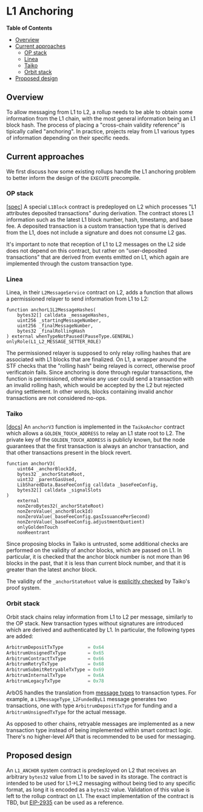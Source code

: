 # L1 Anchoring
<!-- START doctoc generated TOC please keep comment here to allow auto update -->
<!-- DON'T EDIT THIS SECTION, INSTEAD RE-RUN doctoc TO UPDATE -->
**Table of Contents**

- [Overview](#overview)
- [Current approaches](#current-approaches)
  - [OP stack](#op-stack)
  - [Linea](#linea)
  - [Taiko](#taiko)
  - [Orbit stack](#orbit-stack)
- [Proposed design](#proposed-design)

<!-- END doctoc generated TOC please keep comment here to allow auto update -->
## Overview
To allow messaging from L1 to L2, a rollup needs to be able to obtain some information from the L1 chain, with the most general information being an L1 block hash. The process of placing a "cross-chain validity reference" is tipically called "anchoring". In practice, projects relay from L1 various types of information depending on their specific needs.

## Current approaches

We first discuss how some existing rollups handle the L1 anchoring problem to better inform the design of the `EXECUTE` precompile.

### OP stack
[[spec](https://specs.optimism.io/protocol/deposits.html#l1-attributes-predeployed-contract)]
A special `L1Block` contract is predeployed on L2 which processes "L1 attributes deposited transactions" during derivation. The contract stores L1 information such as the latest L1 block number, hash, timestamp, and base fee. A deposited transaction is a custom transaction type that is derived from the L1, does not include a signature and does not consume L2 gas.

It's important to note that reception of L1 to L2 messages on the L2 side does not depend on this contract, but rather on "user-deposited transactions" that are derived from events emitted on L1, which again are implemented through the custom transaction type.

### Linea

Linea, in their `L2MessageService` contract on L2, adds a function that allows a permissioned relayer to send information from L1 to L2:

```solidity
function anchorL1L2MessageHashes(
    bytes32[] calldata _messageHashes,
    uint256 _startingMessageNumber,
    uint256 _finalMessageNumber,
    bytes32 _finalRollingHash
) external whenTypeNotPaused(PauseType.GENERAL) onlyRole(L1_L2_MESSAGE_SETTER_ROLE)
```

The permissioned relayer is supposed to only relay rolling hashes that are associated with L1 blocks that are finalized. On L1, a wrapper around the STF checks that the "rolling hash" being relayed is correct, otherwise proof verificatoin fails. Since anchoring is done through regular transactions, the function is permissioned, otherwise any user could send a transaction with an invalid rolling hash, which would be accepted by the L2 but rejected during settlement. In other words, blocks containing invalid anchor transactions are not considered no-ops.

### Taiko
[[docs](https://github.com/taikoxyz/taiko-mono/blob/a36f99f1e820e52e12f97f804837c2828e941a41/packages/protocol/docs/how_taiko_proves_blocks.md#anchor-transactions)] An `anchorV3` function is implemented in the `TaikoAnchor` contract which allows a `GOLDEN_TOUCH_ADDRESS` to relay an L1 state root to L2. The private key of the `GOLDEN_TOUCH_ADDRESS` is publicly known, but the node guarantees that the first transaction is always an anchor transaction, and that other transactions present in the block revert.

```solidity
function anchorV3(
    uint64 _anchorBlockId,
    bytes32 _anchorStateRoot,
    uint32 _parentGasUsed,
    LibSharedData.BaseFeeConfig calldata _baseFeeConfig,
    bytes32[] calldata _signalSlots
)
    external
    nonZeroBytes32(_anchorStateRoot)
    nonZeroValue(_anchorBlockId)
    nonZeroValue(_baseFeeConfig.gasIssuancePerSecond)
    nonZeroValue(_baseFeeConfig.adjustmentQuotient)
    onlyGoldenTouch
    nonReentrant
```

Since proposing blocks in Taiko is untrusted, some additional checks are performed on the validity of anchor blocks, which are passed on L1. In particular, it is checked that the anchor block number is not more than 96 blocks in the past, that it is less than current block number, and that it is greater than the latest anchor block.

The validity of the `_anchorStateRoot` value is [explicitly checked](https://github.com/taikoxyz/taiko-mono/blob/56a28bb5b59510c9b708ed4222d5260f64d346c6/packages/protocol/docs/how_taiko_proves_blocks.md#signal-storage) by Taiko's proof system.

### Orbit stack

Orbit stack chains relay information from L1 to L2 per message, similarly to the OP stack. New transaction types without signatures are introduced which are derived and authenticated by L1. In particular, the following types are added:

```go
ArbitrumDepositTxType         = 0x64
ArbitrumUnsignedTxType        = 0x65
ArbitrumContractTxType        = 0x66
ArbitrumRetryTxType           = 0x68
ArbitrumSubmitRetryableTxType = 0x69
ArbitrumInternalTxType        = 0x6A
ArbitrumLegacyTxType          = 0x78
```

ArbOS handles the translation from [message types](./orbit_stack.md#l1-to-l2-messaging) to transaction types. For example, a `L1MessageType_L2FundedByL1` message generates two transactions, one with type `ArbitrumDepositTxType` for funding and a `ArbitrumUnsignedTxType` for the actual message.

As opposed to other chains, retryable messages are implemented as a new transaction type instead of being implemented within smart contract logic. There's no higher-level API that is recommended to be used for messaging. 

## Proposed design

An `L1_ANCHOR` system contract is predeployed on L2 that receives an arbitrary `bytes32` value from L1 to be saved in its storage. The contract is intended to be used for L1->L2 messaging without being tied to any specific format, as long it is encoded as a `bytes32` value. Validation of this value is left to the rollup contract on L1. The exact implementation of the contract is TBD, but [EIP-2935](https://eips.ethereum.org/EIPS/eip-2935) can be used as a reference.
